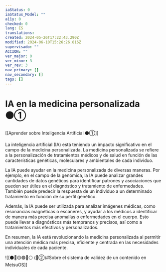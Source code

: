 ```yaml
---
iaStatus: 0
iaStatus_Model: ""
a11y: 0
checked: 0
lang: ES
translations: 
created: 2024-05-26T17:22:43.290Z
modified: 2024-06-10T15:26:26.816Z
supervisado: ""
ACCION: ""
ver_major: 0
ver_minor: 3
ver_rev: 3
nav_primary: []
nav_secondary: []
tags: []
---
```

# IA en la medicina personalizada ⚫①

[[Aprender sobre Inteligencia Artificial ⚫①]]

La inteligencia artificial (IA) está teniendo un impacto significativo en el campo de la medicina personalizada. La medicina personalizada se refiere a la personalización de tratamientos médicos y de salud en función de las características genéticas, moleculares y ambientales de cada individuo.

La IA puede ayudar en la medicina personalizada de diversas maneras. Por ejemplo, en el campo de la genómica, la IA puede analizar grandes cantidades de datos genéticos para identificar patrones y asociaciones que pueden ser útiles en el diagnóstico y tratamiento de enfermedades. También puede predecir la respuesta de un individuo a un determinado tratamiento en función de su perfil genético.

Además, la IA puede ser utilizada para analizar imágenes médicas, como resonancias magnéticas o escáneres, y ayudar a los médicos a identificar de manera más precisa anomalías o enfermedades en el cuerpo. Esto puede llevar a diagnósticos más tempranos y precisos, así como a tratamientos más efectivos y personalizados.

En resumen, la IA está revolucionando la medicina personalizada al permitir una atención médica más precisa, eficiente y centrada en las necesidades individuales de cada paciente.

![[⚫🔴🟡🟢🔵⚪ (🔴②)#Sobre el sistema de validez de un contenido en MetsuOS]]
